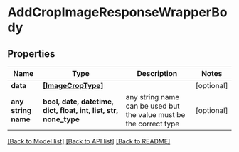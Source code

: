 # AddCropImageResponseWrapperBody


## Properties
Name | Type | Description | Notes
------------ | ------------- | ------------- | -------------
**data** | [**[ImageCropType]**](ImageCropType.md) |  | [optional] 
**any string name** | **bool, date, datetime, dict, float, int, list, str, none_type** | any string name can be used but the value must be the correct type | [optional]

[[Back to Model list]](../README.md#documentation-for-models) [[Back to API list]](../README.md#documentation-for-api-endpoints) [[Back to README]](../README.md)


